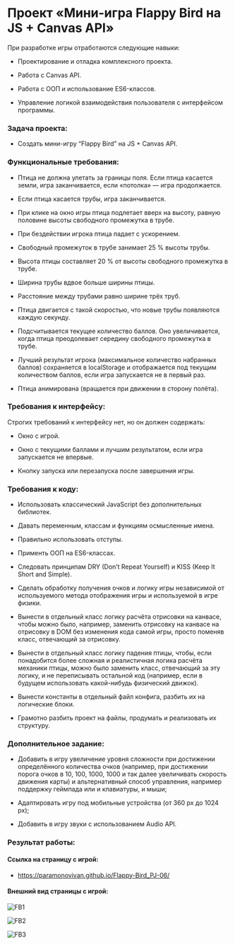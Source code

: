 # Проект «Мини-игра Flappy Bird на JS + Canvas API»

При разработке игры отработаются следующие навыки:

+ Проектирование и отладка комплексного проекта.

+ Работа с Canvas API.

+ Работа с ООП и использование ES6-классов.

+ Управление логикой взаимодействия пользователя с интерфейсом программы.


### Задача проекта:

+ Создать мини-игру “Flappy Bird” на JS + Canvas API.

### Функциональные требования:

+ Птица не должна улетать за границы поля. Если птица касается земли, игра заканчивается, если «потолка» — игра продолжается.

+ Если птица касается трубы, игра заканчивается.

+ При клике на окно игры птица подлетает вверх на высоту, равную половине высоты свободного промежутка в трубе.

+ При бездействии игрока птица падает с ускорением.

+ Свободный промежуток в трубе занимает 25 % высоты трубы.

+ Высота птицы составляет 20 % от высоты свободного промежутка в трубе.

+ Ширина трубы вдвое больше ширины птицы.

+ Расстояние между трубами равно ширине трёх труб.

+ Птица двигается с такой скоростью, что новые трубы появляются каждую секунду.

+ Подсчитывается текущее количество баллов. Оно увеличивается, когда птица преодолевает середину свободного промежутка в трубе.

+ Лучший результат игрока (максимальное количество набранных баллов) сохраняется в localStorage и отображается под текущим количеством баллов, если игра запускается не в первый раз.

+ Птица анимирована (вращается при движении в сторону полёта).

### Требования к интерфейсу:

Строгих требований к интерфейсу нет, но он должен содержать:

+ Окно с игрой.

+ Окно с текущими баллами и лучшим результатом, если игра запускается не впервые.

+ Кнопку запуска или перезапуска после завершения игры.

### Требования к коду:

+ Использовать классический JavaScript без дополнительных библиотек.

+ Давать переменным, классам и функциям осмысленные имена.

+ Правильно использовать отступы.

+ Применть ООП на ES6-классах.

+ Следовать принципам DRY (Don’t Repeat Yourself) и KISS (Keep It Short and Simple).

+ Сделать обработку получения очков и логику игры независимой от используемого метода отображения игры и используемой в игре физики.

+ Вынести в отдельный класс логику расчёта отрисовки на канвасе, чтобы можно было, например, заменить отрисовку на канвасе на отрисовку в DOM без изменения кода самой игры, просто поменяв класс, отвечающий за отрисовку.

+ Вынести в отдельный класс логику падения птицы, чтобы, если понадобится более сложная и реалистичная логика расчёта механики птицы, можно было заменить класс, отвечающий за эту логику, и не переписывать остальной код (например, если в будущем использовать какой-нибудь физический движок).

+ Вынести константы в отдельный файл конфига, разбить их на логические блоки.

+ Грамотно разбить проект на файлы, продумать и реализовать их структуру.

### Дополнительное задание:

+ Добавить в игру увеличение уровня сложности при достижении определённого количества очков (например, при достижении порога очков в 10, 100, 1000, 1000 и так далее увеличивать скорость движения карты) и альтернативный способ управления, например поддержку геймпада или и клавиатуры, и мыши;

+ Адаптировать игру под мобильные устройства (от 360 px до 1024 px);

+ Добавить в игру звуки с использованием Audio API.

### Результат работы:

#### Ссылка на страницу с игрой:

+ https://paramonovivan.github.io/Flappy-Bird_PJ-06/

#### Внешний вид страницы с игрой:

![FB1](https://github.com/ParamonovIvan/Flappy-Bird_PJ-06/assets/131868856/a6bf9459-0068-46f0-a7e8-d786427b7e0e)

![FB2](https://github.com/ParamonovIvan/Flappy-Bird_PJ-06/assets/131868856/50a0d2e0-04dc-48d5-ab57-98535bbd8d73)

![FB3](https://github.com/ParamonovIvan/Flappy-Bird_PJ-06/assets/131868856/59cb949e-5c3a-4a79-813d-f1334f44087e)
